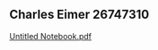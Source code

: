## Charles Eimer 26747310 

[Untitled Notebook.pdf](https://github.com/SOEN345-WINTER2024/cfg-graph-lab-eimcharles/files/14541693/Untitled.Notebook.pdf)
